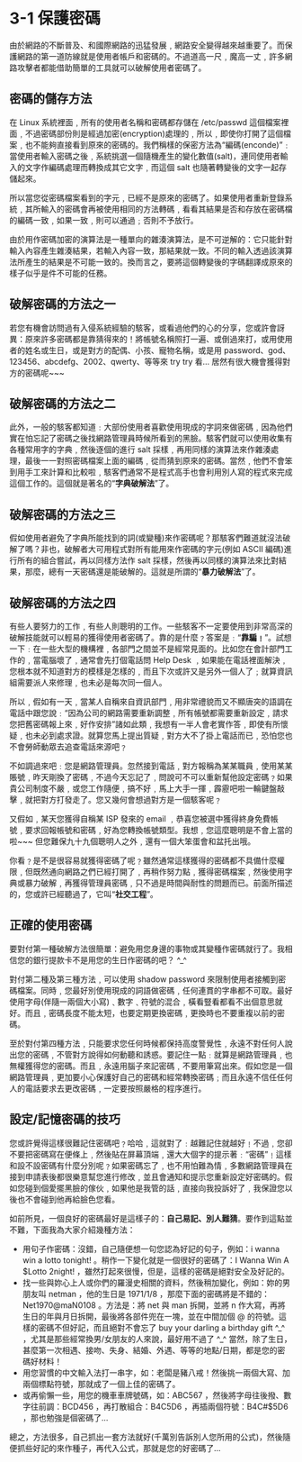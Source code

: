 # 3-1 保護密碼

由於網路的不斷普及、和國際網路的迅猛發展﹐網路安全變得越來越重要了。而保護網路的第一道防線就是使用者帳戶和密碼的。不過道高一尺﹐魔高一丈﹐許多網路攻擊者都能借助簡單的工具就可以破解使用者密碼了。

## **密碼的儲存方法**

在 Linux 系統裡面﹐所有的使用者名稱和密碼都存儲在 /etc/passwd 這個檔案裡面﹐不過密碼部份則是經過加密\(encryption\)處理的﹐所以﹐即使你打開了這個檔案﹐也不能夠直接看到原來的密碼的。我們稱樣的保密方法為“編碼\(enconde\)”﹕當使用者輸入密碼之後﹐系統挑選一個隨機產生的變化數值\(salt\)，連同使用者輸入的文字作編碼處理而轉換成其它文字﹐而這個 salt 也隨著轉變後的文字一起存儲起來。

所以當您從密碼檔案看到的字元﹐已經不是原來的密碼了。如果使用者重新登錄系統﹐其所輸入的密碼會再被使用相同的方法轉碼﹐看看其結果是否和存放在密碼檔的編碼一致﹐如果一致﹐則可以通過﹔否則不予放行。

由於用作密碼加密的演算法是一種單向的雜湊演算法，是不可逆解的：它只能針對輸入內容產生雜湊結果，若輸入內容一致，那結果就一致。不同的輸入透過該演算法所產生的結果是不可能一致的。換而言之，要將這個轉變後的字碼翻譯成原來的樣子似乎是件不可能的任務。

## **破解密碼的方法之一**

若您有機會訪問過有入侵系統經驗的駭客，或看過他們的心的分享，您或許會訝異：原來許多密碼都是靠猜得來的！將帳號名稱照打一遍、或倒過來打，或用使用者的姓名或生日，或是對方的配偶、小孩、寵物名稱，或是用 password、god、123456、abcdefg、2002、qwerty、等等來 try try 看... 居然有很大機會獲得對方的密碼呢~~~

## **破解密碼的方法之二**

此外，一般的駭客都知道﹕大部份使用者喜歡使用現成的字詞來做密碼﹐因為他們實在怕忘記了密碼之後找網路管理員時候所看到的黑臉。駭客們就可以使用收集有各種常用字的字典﹐然後逐個的進行 salt 採樣﹐再用同樣的演算法來作雜湊處理，最後一一對照密碼檔案上面的編碼﹐從而猜到原來的密碼。當然﹐他們不會笨到用手工來計算和比較啦﹐駭客們通常不是程式高手也會利用別人寫的程式來完成這個工作的。這個就是著名的“**字典破解法**”了。

## **破解密碼的方法之三**

假如使用者避免了字典所能找到的詞\(或變種\)來作密碼呢？那駭客們難道就沒法破解了嗎？非也，破解者大可用程式對所有能用來作密碼的字元\(例如 ASCII 編碼\)進行所有的組合嘗試，再以同樣方法作 salt 採樣，然後再以同樣的演算法來比對結果，那麼，總有一天密碼還是能破解的。這就是所謂的“**暴力破解法**”了。

## **破解密碼的方法之四**

有些人要努力的工作﹐有些人則聰明的工作。一些駭客不一定要使用到非常高深的破解技能就可以輕易的獲得使用者密碼了。靠的是什麼﹖答案是﹕“**靠騙﹗**”。試想一下﹕在一些大型的機構裡﹐各部門之間並不是經常見面的。比如您在會計部門工作的﹐當電腦壞了﹐通常會先打個電話問 Help Desk ﹐如果能在電話裡面解決﹐您根本就不知道對方的模樣是怎樣的﹐而且下次或許又是另外一個人了﹔就算資訊組需要派人來修理﹐也未必是每次同一個人。

所以﹐假如有一天﹐當某人自稱來自資訊部門﹐用非常禮貌而又不顯唐突的語調在電話中跟您說﹕“因為公司的網路需要重新調整﹐所有帳號都需要重新設定﹐請求您把舊密碼報上來﹐好作安排”諸如此類﹐我想有一半人會老實作答﹐即使有所懷疑﹐也未必到處求證。就算您馬上提出質疑﹐對方大不了掛上電話而已﹐恐怕您也不會勞師動眾去追查電話來源吧﹖

不如調過來吧﹕您是網路管理員。忽然接到電話﹐對方報稱為某某職員﹐使用某某賬號﹐昨天剛換了密碼﹐不過今天忘記了﹐問說可不可以重新幫他設定密碼﹖如果貴公司制度不嚴﹐或您工作隨便﹐搞不好﹐馬上大手一揮﹐霹靂吧啦一輪鍵盤敲擊﹐就把對方打發走了。您又幾何會想過對方是一個駭客呢﹖

又假如﹐某天您獲得自稱某 ISP 發來的 email ﹐恭喜您被選中獲得終身免費帳號﹐要求回報帳號和密碼﹐好為您轉換帳號類型。我想﹐您這麼聰明是不會上當的啦~~~ 但您難保九十九個聰明人之外﹐還有一個大笨蛋會和盆托出哦。

你看﹖是不是很容易就獲得密碼了呢﹖雖然通常這樣獲得的密碼都不具備什麼權限﹐但既然通向網路之們已經打開了﹐再稍作努力點﹐獲得密碼檔案﹐然後使用字典或暴力破解﹐再獲得管理員密碼﹐只不過是時間與耐性的問題而已。前面所描述的，您或許已經聽過了，它叫“**社交工程**”。

## **正確的使用密碼**

要對付第一種破解方法很簡單：避免用您身邊的事物或其變種作密碼就行了。我相信您的銀行提款卡不是用您的生日作密碼的吧？ ^\_^

對付第二種及第三種方法﹐可以使用 shadow password 來限制使用者接觸到密碼檔案。同時﹐您最好別使用現成的詞語做密碼﹐任何連貫的字串都不可取。最好使用字母\(伴隨一兩個大小寫\)﹑數字﹑符號的混合﹐橫看豎看都看不出個意思就好。而且﹐密碼長度不能太短，也要定期更換密碼﹐更換時也不要重複以前的密碼。

至於對付第四種方法﹐只能要求您任何時候都保持高度警覺性﹐永遠不對任何人說出您的密碼﹐不管對方說得如何動聽和誘惑。要記住一點﹕就算是網路管理員﹐也無權獲得您的密碼。而且﹐永遠用腦子來記密碼﹐不要用筆寫出來。假如您是一個網路管理員﹐更加要小心保護好自己的密碼和經常轉換密碼﹔而且永遠不信任任何人的電話要求去更改密碼﹐一定要按照嚴格的程序進行。

## **設定/記憶密碼的技巧**

您或許覺得這樣很難記住密碼吧﹖哈哈﹐這就對了﹕越難記住就越好﹗不過﹐您卻不要把密碼寫在便條上﹐然後貼在屏幕頂端﹐還大大個字的提示著﹕“密碼”﹗這樣和設不設密碼有什麼分別呢﹖如果密碼忘了﹐也不用怕難為情﹐多數網路管理員在接到申請表後都很樂意幫您進行修改﹐並且會通知和提示您重新設定好密碼的。假如您碰到個愛擺黑臉的傢伙﹐如果他是我管的話﹐直接向我投訴好了﹐我保證您以後也不會碰到他再給臉色您看。

如前所見，一個良好的密碼最好是這樣子的：**自己易記、別人難猜**。要作到這點並不難，下面我為大家介紹幾種方法：

* 用句子作密碼：沒錯，自己隨便想一句您認為好記的句子，例如：i wanna win a lotto tonight! 。稍作一下變化就是一個很好的密碼了：I Wanna Win A $Lotto 2night! ，雖然打起來很慢，但是，這樣的密碼是絕對安全及好記的。
* 找一些與妳心上人或你們的羅漫史相關的資料，然後稍加變化，例如：妳的男朋友叫 netman ，他的生日是 1971/1/8 ，那麼下面的密碼將是不錯的：Net1970@maN0108 。方法是：將 net 與 man 拆開，並將 n 作大寫，再將生日的年與月日拆開，最後將各部件兜在一塊，並在中間加個 @ 的符號。這樣的密碼不但好記，而且絕對不會忘了 buy your darling a birthday gift ^\_^ ，尤其是那些經常換男/女朋友的人來說，最好用不過了 ^\_^ 當然，除了生日，甚麼第一次相遇、接吻、失身、結婚、外遇、等等的地點/日期，都是您的密碼好材料！
* 用您習慣的中文輸入法打一串字，如：老闆是豬八戒！然後挑一兩個大寫、加兩個標點符號，那就成了一個上佳的密碼了。
* 或再偷懶一些，用您的機車車牌號碼，如：ABC567 ，然後將字母往後撥、數字往前調：BCD456 ，再打散組合：B4C5D6 ，再插兩個符號：B4C\#$5D6 ，那也勉強是個密碼了... 

總之，方法很多，自己抓出一套方法就好\(千萬別告訴別人您所用的公式\)，然後隨便抓些好記的來作種子，再代入公式，那就是您的好密碼了...  
  


